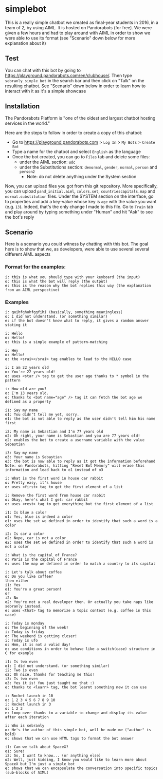 # simplebot

This is a really simple chatbot we created as final-year students in 2016, in a team of 2, by using AIML. It is hosted on Pandorabots (for free).
We were given a few hours and had to play around with AIML in order to show we were able to use its format (see "Scenario" down below for more explanation about it)

## Test

You can chat with this bot by going to https://playground.pandorabots.com/en/clubhouse/. Then type `sebranly_simple_bot` in the search bar and then click on "Talk" on the resulting chatbot.
See "Scenario" down below in order to learn how to interact with it as it's a simple showcase

## Installation

The Pandorabots Platform is "one of the oldest and largest chatbot hosting services in the world."

Here are the steps to follow in order to create a copy of this chatbot:
- Go to https://playground.pandorabots.com > `Log In` > `My Bots` > `Create Bot`
- Type a name for the chatbot and select `English` as the language
- Once the bot created, you can go to `Files` tab and delete some files:
	- under the AIML section: `udc`
	- under the Substitutions section: `denormal`, `gender`, `normal`, `person` and `person2`
		- Note: do not delete anything under the System section

Now, you can upload files you got from this git repository. More specifically, you can upload `pand_initial.aiml`, `colors.set`, `countriescapitals.map` and `normal.substitution` files.
Under the SYSTEM section on the interface, go to properties and add a key-value whose key is `age` with the value you want (e.g. `13`). Indeed, that's the only change I made to this file.
Go to `Train` tab and play around by typing something under "Human" and hit "Ask" to see the bot's reply

## Scenario

Here is a scenario you could witness by chatting with this bot. The goal here is to show that we, as developers, were able to use several several different AIML aspects

### Format for the examples:
```
i: this is what you should type with your keyboard (the input)
o: this is what the bot will reply (the output)
e: this is the reason why the bot replies this way (the explanation from an AIML perspective)
```

### Examples
```
i: guihfghuhfggfihi (basically, something meaningless)
o: I did not understand. (or something similar)
e: if the bot doesn't know what to reply, it gives a random answer stating it
```

```
i: Hello
o: Hello!
e: this is a simple example of pattern-matching
```

```
i: Hey
o: Hello!
e: the <srai></srai> tag enables to lead to the HELLO case
```

```
i: I am 22 years old
o: You're 22 years old!
e: uses <star /> tag to get the user age thanks to * symbol in the pattern
```

```
i: How old are you?
o: I'm 13 years old.
e: thanks to <bot name="age" /> tag it can fetch the bot age we defined as a property
```

```
i1: Say my name
o1: You didn't tell me yet, sorry.
e1: the bot is not able to reply as the user didn't tell him his name first

i2: My name is Sebastian and I'm 77 years old
o2: Oh right, your name is Sebastian and you are 77 years old!
e2: enables the bot to create a username variable with the value Sebastian

i3: Say my name
o3: Your name is Sebastian
e3: the bot is now able to reply as it got the information beforehand
Note: on Pandorabots, hitting "Reset Bot Memory" will erase this information and lead back to o1 instead of o3
```

```
i: What is the first word in house car rabbit
o: Pretty easy, it's house
e: uses <first> tag to get the first element of a list
```

```
i: Remove the first word from house car rabbit
o: Okay, here's what I get: car rabbit
e: uses <rest> tag to get everything but the first element of a list
```

```
i1: Is blue a color
o1: Yes, blue is indeed a color
e1: uses the set we defined in order to identify that such a word is a color

i2: Is car a color
o2: Nope, car is not a color
e2: uses the set we defined in order to identify that such a word is not a color 
```

```
i: What is the capital of France?
o: Paris is the capital of France
e: uses the map we defined in order to match a country to its capital
```

```
i: Let's talk about coffee
o: Do you like coffee?
then either
i1: Yes
o1: You're a great person!
or
i2: No
o2: You're not a real developer then. Or actually you take naps like sebranly instead.
e: uses <that> tag to memorize a topic context (e.g. coffee in this case)
```

```
i: Today is monday
o: The beginning of the week!
i: Today is friday
o: The weekend is getting closer!
i: Today is ufo
o: Hmm, it is not a valid day!
e: use conditions in order to behave like a switch(case) structure in C for example
```

```
i1: Is two even
o1: I did not understand. (or something similar)
i2: Two is even
o2: Oh nice, thanks for teaching me this!
i3: Is two even
o3: Yes it is! You just taught me that :)
e: thanks to <learn> tag, the bot learnt something new it can use
```

```
i: Rocket launch in 10
o: 1 2 3 4 5 6 7 8 9 10
i: Rocket launch in 3
o: 1 2 3
e: loop over thanks to a variable to change and display its value after each iteration
```

```
i: Who is sebranly
o: He's the author of this simple bot, well he made me ("author" is bold)
e: shows that we can use HTML tags to format the bot answer
```

```
i1: Can we talk about SpaceX?
o1: Sure!
i2: So, I want to know... (or anything else)
o2: Well, just kidding, I know you would like to learn more about SpaceX but I'm just a simple bot
e: shows that we can encapsulate the conversation into specific topics (sub-blocks of AIML)
```
